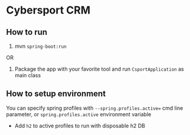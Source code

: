 # Cybersport CRM

## How to run

1. mvn `spring-boot:run`

OR

1. Package the app with your favorite tool and run `CsportApplication` as main class

## How to setup environment

You can specify spring profiles with `--spring.profiles.active=` cmd line parameter,
or `spring.profiles.active` environment variable

* Add `h2` to active profiles to run with disposable h2 DB
